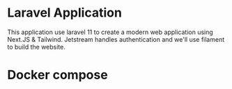 # Laravel Application

This application use laravel 11 to create a modern web application using Next.JS & Tailwind. Jetstream handles authentication and we'll use filament to build the website.


# Docker compose